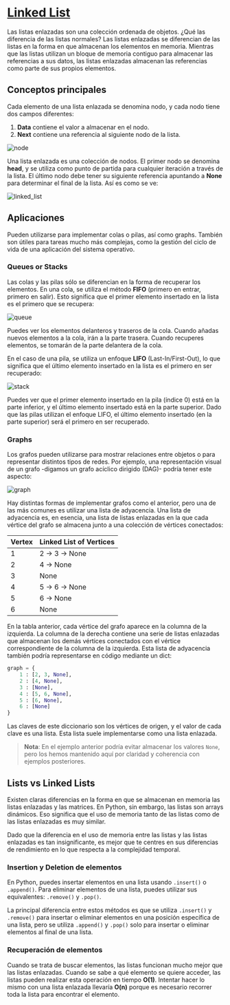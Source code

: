 # [Linked List](https://realpython.com/linked-lists-python/)

Las listas enlazadas son una colección ordenada de objetos. ¿Qué las diferencia de las listas normales? Las listas enlazadas se diferencian de las listas en la forma en que almacenan los elementos en memoria. Mientras que las listas utilizan un bloque de memoria contiguo para almacenar las referencias a sus datos, las listas enlazadas almacenan las referencias como parte de sus propios elementos.

## Conceptos principales

Cada elemento de una lista enlazada se denomina nodo, y cada nodo tiene dos campos diferentes:

1. **Data** contiene el valor a almacenar en el nodo.
2. **Next** contiene una referencia al siguiente nodo de la lista.

![node](https://realpython.com/cdn-cgi/image/width=350,format=auto/https://files.realpython.com/media/Group_12_2.0ded5fffe97a.png)

Una lista enlazada es una colección de nodos. El primer nodo se denomina **head**, y se utiliza como punto de partida para cualquier iteración a través de la lista. El último nodo debe tener su siguiente referencia apuntando a **None** para determinar el final de la lista. Así es como se ve:

![linked_list](https://realpython.com/cdn-cgi/image/width=1248,format=auto/https://files.realpython.com/media/Group_14.27f7c4c6ec02.png)

## Aplicaciones

Pueden utilizarse para implementar colas o pilas, así como graphs. También son útiles para tareas mucho más complejas, como la gestión del ciclo de vida de una aplicación del sistema operativo.

### Queues or Stacks

Las colas y las pilas sólo se diferencian en la forma de recuperar los elementos. En una cola, se utiliza el método **FIFO** (primero en entrar, primero en salir). Esto significa que el primer elemento insertado en la lista es el primero que se recupera:

![queue](https://files.realpython.com/media/Group_6_3.67b18836f065.png)

Puedes ver los elementos delanteros y traseros de la cola. Cuando añadas nuevos elementos a la cola, irán a la parte trasera. Cuando recuperes elementos, se tomarán de la parte delantera de la cola.

En el caso de una pila, se utiliza un enfoque **LIFO** (Last-In/First-Out), lo que significa que el último elemento insertado en la lista es el primero en ser recuperado:

![stack](https://files.realpython.com/media/Group_7_5.930e25fcf2a0.png)

Puedes ver que el primer elemento insertado en la pila (índice 0) está en la parte inferior, y el último elemento insertado está en la parte superior. Dado que las pilas utilizan el enfoque LIFO, el último elemento insertado (en la parte superior) será el primero en ser recuperado.

### Graphs

Los grafos pueden utilizarse para mostrar relaciones entre objetos o para representar distintos tipos de redes. Por ejemplo, una representación visual de un grafo -digamos un grafo acíclico dirigido (DAG)- podría tener este aspecto:

![graph](https://files.realpython.com/media/Group_20.32afe2d011b9.png)

Hay distintas formas de implementar grafos como el anterior, pero una de las más comunes es utilizar una lista de adyacencia. Una lista de adyacencia es, en esencia, una lista de listas enlazadas en la que cada vértice del grafo se almacena junto a una colección de vértices conectados:

| Vertex | Linked List of Vertices |
|--------|-------------------------|
| 1      | 2 -> 3 -> None          |
| 2      | 4 -> None               |
| 3      | None                    |
| 4      | 5 -> 6 -> None          |
| 5      | 6 -> None               |
| 6      | None                    |

En la tabla anterior, cada vértice del grafo aparece en la columna de la izquierda. La columna de la derecha contiene una serie de listas enlazadas que almacenan los demás vértices conectados con el vértice correspondiente de la columna de la izquierda. Esta lista de adyacencia también podría representarse en código mediante un dict:

```python
graph = {
    1 : [2, 3, None],
    2 : [4, None],
    3 : [None],
    4 : [5, 6, None],
    5 : [6, None],
    6 : [None]
}
```

Las claves de este diccionario son los vértices de origen, y el valor de cada clave es una lista. Esta lista suele implementarse como una lista enlazada.

> **Nota**: En el ejemplo anterior podría evitar almacenar los valores `None`, pero los hemos mantenido aquí por claridad y coherencia con ejemplos posteriores.

## Lists vs Linked Lists

Existen claras diferencias en la forma en que se almacenan en memoria las listas enlazadas y las matrices. En Python, sin embargo, las listas son arrays dinámicos. Eso significa que el uso de memoria tanto de las listas como de las listas enlazadas es muy similar.

Dado que la diferencia en el uso de memoria entre las listas y las listas enlazadas es tan insignificante, es mejor que te centres en sus diferencias de rendimiento en lo que respecta a la complejidad temporal.

### Insertion y Deletion de elementos

En Python, puedes insertar elementos en una lista usando `.insert()` o `.append()`. Para eliminar elementos de una lista, puedes utilizar sus equivalentes: `.remove()` y `.pop()`.

La principal diferencia entre estos métodos es que se utiliza `.insert()` y `.remove()` para insertar o eliminar elementos en una posición específica de una lista, pero se utiliza `.append()` y `.pop()` solo para insertar o eliminar elementos al final de una lista.

### Recuperación de elementos

Cuando se trata de buscar elementos, las listas funcionan mucho mejor que las listas enlazadas. Cuando se sabe a qué elemento se quiere acceder, las listas pueden realizar esta operación en tiempo __O(1)__. Intentar hacer lo mismo con una lista enlazada llevaría __O(n)__ porque es necesario recorrer toda la lista para encontrar el elemento.

